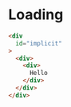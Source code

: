 # Loading

```html
<div
  id="implicit"
>
  <div>
    <div>
      Hello
    </div>
  </div>
</div>
```

